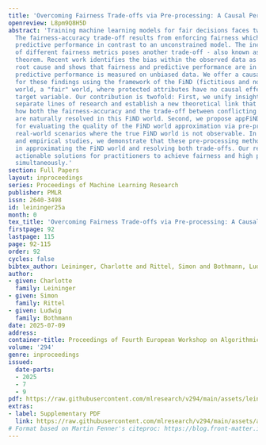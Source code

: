```yaml
---
title: 'Overcoming Fairness Trade-offs via Pre-processing: A Causal Perspective'
openreview: L8pm9Q8H5D
abstract: 'Training machine learning models for fair decisions faces two key challenges:
  The fairness-accuracy trade-off results from enforcing fairness which weakens its
  predictive performance in contrast to an unconstrained model. The incompatibility
  of different fairness metrics poses another trade-off - also known as the impossibility
  theorem. Recent work identifies the bias within the observed data as a possible
  root cause and shows that fairness and predictive performance are in accord when
  predictive performance is measured on unbiased data. We offer a causal explanation
  for these findings using the framework of the FiND (fictitious and normatively desired)
  world, a "fair" world, where protected attributes have no causal effects on the
  target variable. Our contribution is twofold: First, we unify insights from previously
  separate lines of research and establish a new theoretical link that demonstrates
  how both the fairness-accuracy and the trade-off between conflicting fairness metrics
  are naturally resolved in this FiND world. Second, we propose appFiND, a new method
  for evaluating the quality of the FiND world approximation via pre-processing in
  real-world scenarios where the true FiND world is not observable. In simulations
  and empirical studies, we demonstrate that these pre-processing methods are successful
  in approximating the FiND world and resolving both trade-offs. Our results provide
  actionable solutions for practitioners to achieve fairness and high predictive performance
  simultaneously.'
section: Full Papers
layout: inproceedings
series: Proceedings of Machine Learning Research
publisher: PMLR
issn: 2640-3498
id: leininger25a
month: 0
tex_title: 'Overcoming Fairness Trade-offs via Pre-processing: A Causal Perspective'
firstpage: 92
lastpage: 115
page: 92-115
order: 92
cycles: false
bibtex_author: Leininger, Charlotte and Rittel, Simon and Bothmann, Ludwig
author:
- given: Charlotte
  family: Leininger
- given: Simon
  family: Rittel
- given: Ludwig
  family: Bothmann
date: 2025-07-09
address:
container-title: Proceedings of Fourth European Workshop on Algorithmic Fairness
volume: '294'
genre: inproceedings
issued:
  date-parts:
  - 2025
  - 7
  - 9
pdf: https://raw.githubusercontent.com/mlresearch/v294/main/assets/leininger25a/leininger25a.pdf
extras:
- label: Supplementary PDF
  link: https://raw.githubusercontent.com/mlresearch/v294/main/assets/assets/leininger25a/leininger25a-supp.pdf
# Format based on Martin Fenner's citeproc: https://blog.front-matter.io/posts/citeproc-yaml-for-bibliographies/
---
```

